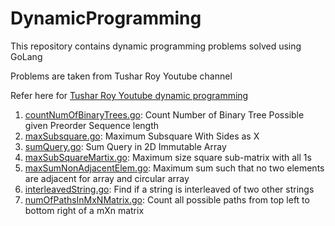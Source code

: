 # DynamicProgramming
This repository contains dynamic programming problems solved using GoLang

Problems are taken from Tushar Roy Youtube channel

Refer here for [Tushar Roy Youtube dynamic programming](https://www.youtube.com/playlist?list=PLrmLmBdmIlpsHaNTPP_jHHDx_os9ItYXr)

1. [countNumOfBinaryTrees.go](https://github.com/buro1983/DynamicProgramming/blob/master/countNumOfBinaryTrees.go): Count Number of Binary Tree Possible given Preorder Sequence length
2. [maxSubsquare.go](https://github.com/buro1983/DynamicProgramming/blob/master/maxSubsquare.go): Maximum Subsquare With Sides as X
3. [sumQuery.go](https://github.com/buro1983/DynamicProgramming/blob/master/sumQuery.go): Sum Query in 2D Immutable Array 
4. [maxSubSquareMartix.go](https://github.com/buro1983/DynamicProgramming/blob/master/maxSubSquareMartix.go): Maximum size square sub-matrix with all 1s
5. [maxSumNonAdjacentElem.go](https://github.com/buro1983/DynamicProgramming/blob/master/maxSumNonAdjacentElem.go): Maximum sum such that no two elements are adjacent for array and circular array
6. [interleavedString.go](https://github.com/buro1983/DynamicProgramming/blob/master/interleavedString.go): Find if a string is interleaved of two other strings
7. [numOfPathsInMxNMatrix.go](https://github.com/buro1983/DynamicProgramming/blob/master/numOfPathsInMxNMatrix.go): Count all possible paths from top left to bottom right of a mXn matrix

